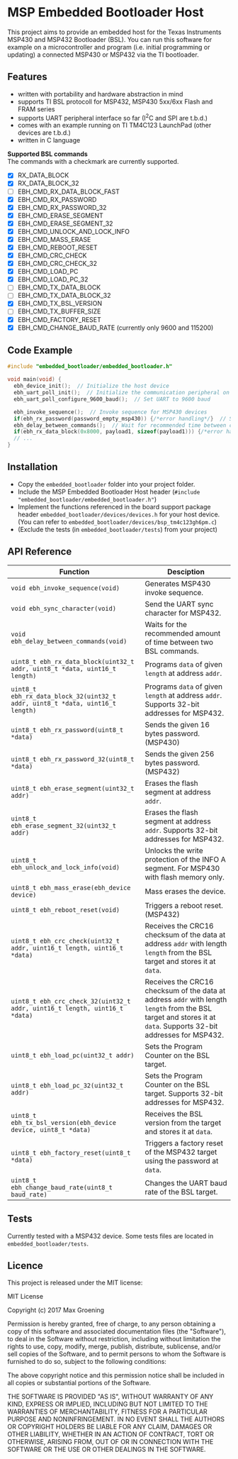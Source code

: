 # MSP Embedded Bootloader Host

This project aims to provide an embedded host for the Texas Instruments MSP430 and MSP432 Bootloader (BSL). You can run this software for example on a microcontroller and program (i.e. initial programming or updating) a connected MSP430 or MSP432 via the TI bootloader.

## Features

  * written with portability and hardware abstraction in mind
  * supports TI BSL protocoll for MSP432, MSP430 5xx/6xx Flash and FRAM series
  * supports UART peripheral interface so far (I<sup>2</sup>C and SPI are t.b.d.)
  * comes with an example running on TI TM4C123 LaunchPad (other devices are t.b.d.)
  * written in C language

**Supported BSL commands**  
The commands with a checkmark are currently supported.

  - [x] RX_DATA_BLOCK
  - [x] RX_DATA_BLOCK_32
  - [ ] EBH_CMD_RX_DATA_BLOCK_FAST
  - [x] EBH_CMD_RX_PASSWORD
  - [x] EBH_CMD_RX_PASSWORD_32
  - [x] EBH_CMD_ERASE_SEGMENT
  - [x] EBH_CMD_ERASE_SEGMENT_32
  - [x] EBH_CMD_UNLOCK_AND_LOCK_INFO
  - [x] EBH_CMD_MASS_ERASE
  - [x] EBH_CMD_REBOOT_RESET
  - [x] EBH_CMD_CRC_CHECK
  - [x] EBH_CMD_CRC_CHECK_32
  - [x] EBH_CMD_LOAD_PC
  - [x] EBH_CMD_LOAD_PC_32
  - [ ] EBH_CMD_TX_DATA_BLOCK
  - [ ] EBH_CMD_TX_DATA_BLOCK_32
  - [x] EBH_CMD_TX_BSL_VERSION
  - [ ] EBH_CMD_TX_BUFFER_SIZE
  - [x] EBH_CMD_FACTORY_RESET
  - [x] EBH_CMD_CHANGE_BAUD_RATE (currently only 9600 and 115200)

## Code Example

```C
#include "embedded_bootloader/embedded_bootloader.h"

void main(void) {
  ebh_device_init();  // Initialize the host device
  ebh_uart_poll_init();  // Initialize the communication peripheral on the host device
  ebh_uart_poll_configure_9600_baud();  // Set UART to 9600 baud

  ebh_invoke_sequence();  // Invoke sequence for MSP430 devices
  if(ebh_rx_password(password_empty_msp430)) {/*error handling*/}  // Send password
  ebh_delay_between_commands();  // Wait for recommended time between commands
  if(ebh_rx_data_block(0x8000, payload1, sizeof(payload1))) {/*error handling*/}  // Send firmware
  // ...
}
```

## Installation

  * Copy the `embedded_bootloader` folder into your project folder.
  * Include the MSP Embedded Bootloader Host header (`#include "embedded_bootloader/embedded_bootloader.h"`)
  * Implement the functions referenced in the board support package header `embedded_bootloader/devices/devices.h` for your host device. (You can refer to `embedded_bootloader/devices/bsp_tm4c123gh6pm.c`)
  * (Exclude the tests (in `embedded_bootloader/tests`) from your project)


## API Reference

| Function | Desciption |
| --- | --- |
| `void ebh_invoke_sequence(void)` | Generates MSP430 invoke sequence. |
| `void ebh_sync_character(void)` | Send the UART sync character for MSP432. |
| `void ebh_delay_between_commands(void)` | Waits for the recommended amount of time between two BSL commands. |
| `uint8_t ebh_rx_data_block(uint32_t addr, uint8_t *data, uint16_t length)` | Programs `data` of given `length` at address `addr`. |
| `uint8_t ebh_rx_data_block_32(uint32_t addr, uint8_t *data, uint16_t length)` | Programs `data` of given `length` at address `addr`. Supports 32-bit addresses for MSP432. |
| `uint8_t ebh_rx_password(uint8_t *data)` | Sends the given 16 bytes password. (MSP430) |
| `uint8_t ebh_rx_password_32(uint8_t *data)` | Sends the given 256 bytes password. (MSP432) |
| `uint8_t ebh_erase_segment(uint32_t addr)` | Erases the flash segment at address `addr`. |
| `uint8_t ebh_erase_segment_32(uint32_t addr)` | Erases the flash segment at address `addr`. Supports 32-bit addresses for MSP432. |
| `uint8_t ebh_unlock_and_lock_info(void)` | Unlocks the write protection of the INFO A segment. For MSP430 with flash memory only. |
| `uint8_t ebh_mass_erase(ebh_device device)` | Mass erases the device.  |
| `uint8_t ebh_reboot_reset(void)` | Triggers a reboot reset. (MSP432) |
| `uint8_t ebh_crc_check(uint32_t addr, uint16_t length, uint16_t *data)` | Receives the CRC16 checksum of the data at address `addr` with length `length` from the BSL target and stores it at `data`. |
| `uint8_t ebh_crc_check_32(uint32_t addr, uint16_t length, uint16_t *data)` | Receives the CRC16 checksum of the data at address `addr` with length `length` from the BSL target and stores it at `data`. Supports 32-bit addresses for MSP432. |
| `uint8_t ebh_load_pc(uint32_t addr)` | Sets the Program Counter on the BSL target. |
| `uint8_t ebh_load_pc_32(uint32_t addr)` | Sets the Program Counter on the BSL target. Supports 32-bit addresses for MSP432. |
| `uint8_t ebh_tx_bsl_version(ebh_device device, uint8_t *data)` | Receives the BSL version from the target and stores it at `data`. |
| `uint8_t ebh_factory_reset(uint8_t *data)` | Triggers a factory reset of the MSP432 target using the password at `data`. |
| `uint8_t ebh_change_baud_rate(uint8_t baud_rate)` | Changes the UART baud rate of the BSL target. |

## Tests

Currently tested with a MSP432 device. Some tests files are located in `embedded_bootloader/tests`.

## Licence

This project is released under the MIT license:


MIT License

Copyright (c) 2017 Max Groening

Permission is hereby granted, free of charge, to any person obtaining a copy of this software and associated documentation files (the "Software"), to deal in the Software without restriction, including without limitation the rights to use, copy, modify, merge, publish, distribute, sublicense, and/or sell copies of the Software, and to permit persons to whom the Software is furnished to do so, subject to the following conditions:

The above copyright notice and this permission notice shall be included in all copies or substantial portions of the Software.

THE SOFTWARE IS PROVIDED "AS IS", WITHOUT WARRANTY OF ANY KIND, EXPRESS OR IMPLIED, INCLUDING BUT NOT LIMITED TO THE WARRANTIES OF MERCHANTABILITY, FITNESS FOR A PARTICULAR PURPOSE AND NONINFRINGEMENT. IN NO EVENT SHALL THE AUTHORS OR COPYRIGHT HOLDERS BE LIABLE FOR ANY CLAIM, DAMAGES OR OTHER LIABILITY, WHETHER IN AN ACTION OF CONTRACT, TORT OR OTHERWISE, ARISING FROM, OUT OF OR IN CONNECTION WITH THE SOFTWARE OR THE USE OR OTHER DEALINGS IN THE SOFTWARE.

